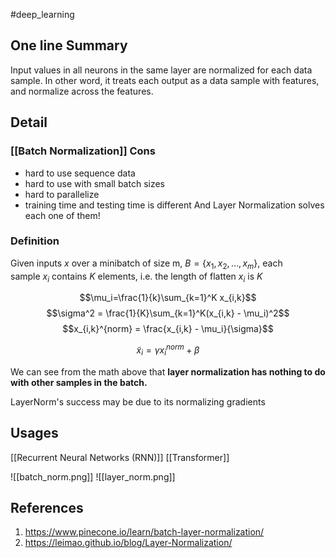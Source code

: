 #deep_learning 
## One line Summary
Input values in all neurons in the same layer are normalized for each data sample. In other word, it treats each output as a data sample with features, and normalize across the features. 



## Detail
### [[Batch Normalization]] Cons
- hard to use sequence data
- hard to use with small batch sizes
- hard to parallelize
- training time and testing time is different
And Layer Normalization solves each one of them!

### Definition
Given inputs $x$ over a minibatch of size m, $B=\{x_1,x_2,…,x_m\}$, each sample $x_i$ contains $K$ elements, i.e. the length of flatten $x_i$ is $K$

$$\mu_i=\frac{1}{k}\sum_{k=1}^K x_{i,k}$$
$$\sigma^2 = \frac{1}{K}\sum_{k=1}^K(x_{i,k} - \mu_i)^2$$
$$x_{i,k}^{norm} = \frac{x_{i,k} - \mu_i}{\sigma}$$

$$\tilde{x}_i=\gamma x_i^{norm}+\beta$$

We can see from the math above that **layer normalization has nothing to do with other samples in the batch.**

LayerNorm's success may be due to its normalizing gradients

## Usages
[[Recurrent Neural Networks (RNN)]]
[[Transformer]]

![[batch_norm.png]]
![[layer_norm.png]]
## References
1. https://www.pinecone.io/learn/batch-layer-normalization/
2. https://leimao.github.io/blog/Layer-Normalization/

